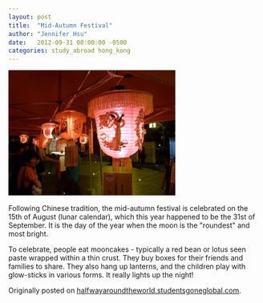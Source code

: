 ```yaml
---
layout: post
title:  "Mid-Autumn Festival"
author: "Jennifer Hsu"
date:   2012-09-31 00:00:00 -0500
categories: study_abroad hong_kong
---
```

<p class="centered"><img src="/images/blog_posts/2012-09-31-mid-autumn-festival-img-1.jpg" alt="Mid-Autumn Festival Lanterns" style="height: 250px;" /></p>

Following Chinese tradition, the mid-autumn festival is celebrated on the 15th of August (lunar calendar), which this year happened to be the 31st of September. It is the day of the year when the moon is the "roundest" and most bright.

To celebrate, people eat mooncakes - typically a red bean or lotus seen paste wrapped within a thin crust. They buy boxes for their friends and families to share. They also hang up lanterns, and the children play with glow-sticks in various forms. It really lights up the night!

Originally posted on [halfwayaroundtheworld.studentsgoneglobal.com](https://sonder.io/p/post/b7d4e9aa-643f-4069-82b8-27a994bc3106).
